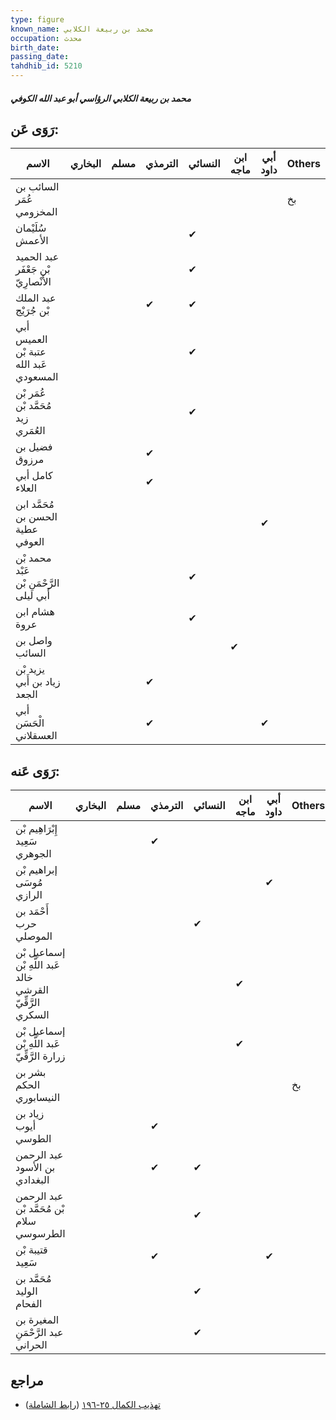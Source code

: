 ```yaml
---
type: figure
known_name: محمد بن ربيعة الكلابي
occupation: محدث
birth_date:
passing_date:
tahdhib_id: 5210
---
```

##### محمد بن ربيعة الكلابي الرؤاسي أبو عبد الله الكوفي

## رَوَى عَن:
| الاسم                                    | البخاري | مسلم | الترمذي | النسائي | ابن ماجه | أبي داود | Others |
| ---------------------------------------- | ------- | ---- | ------- | ------- | -------- | -------- | ------ |
| السائب بن عُمَر المخزومي                 |         |      |         |         |          |          | بخ     |
| سُلَيْمان الأعمش                         |         |      |         | ✔       |          |          |        |
| عبد الحميد بْن جَعْفَر الأَنْصارِيّ      |         |      |         | ✔       |          |          |        |
| عبد الملك بْن جُرَيْج                    |         |      | ✔       | ✔       |          |          |        |
| أبي العميس عتبة بْن عَبد الله المسعودي   |         |      |         | ✔       |          |          |        |
| عُمَر بْن مُحَمَّد بْن زيد العُمَري      |         |      |         | ✔       |          |          |        |
| فضيل بن مرزوق                            |         |      | ✔       |         |          |          |        |
| كامل أبي العلاء                          |         |      | ✔       |         |          |          |        |
| مُحَمَّد ابن الحسن بن عطية العوفي        |         |      |         |         |          | ✔        |        |
| محمد بْن عَبْد الرَّحْمَنِ بْن أَبي ليلى |         |      |         | ✔       |          |          |        |
| هشام ابن عروة                            |         |      |         | ✔       |          |          |        |
| واصل بن السائب                           |         |      |         |         | ✔        |          |        |
| يزيد بْن زياد بن أَبي الجعد              |         |      | ✔       |         |          |          |        |
| أبي الْحَسَن العسقلاني                   |         |      | ✔       |         |          | ✔        |        |
## رَوَى عَنه:
| الاسم                                                      | البخاري | مسلم | الترمذي | النسائي | ابن ماجه | أبي داود | Others |
| ---------------------------------------------------------- | ------- | ---- | ------- | ------- | -------- | -------- | ------ |
| إِبْرَاهِيم بْن سَعِيد الجوهري                             |         |      | ✔       |         |          |          |        |
| إبراهيم بْن مُوسَى الرازي                                  |         |      |         |         |          | ✔        |        |
| أَحْمَد بن حرب الموصلي                                     |         |      |         | ✔       |          |          |        |
| إسماعيل بْن عَبد اللَّهِ بْن خالد القرشي الرَّقِّيّ السكري |         |      |         |         | ✔        |          |        |
| إسماعيل بْن عَبد اللَّهِ بْن زرارة الرَّقِّيّ              |         |      |         |         | ✔        |          |        |
| بشر بن الحكم النيسابوري                                    |         |      |         |         |          |          | بخ     |
| زياد بن أيوب الطوسي                                        |         |      | ✔       |         |          |          |        |
| عبد الرحمن بن الأسود البغدادي                              |         |      | ✔       | ✔       |          |          |        |
| عبد الرحمن بْن مُحَمَّد بْن سلام الطرسوسي                  |         |      |         | ✔       |          |          |        |
| قتيبة بْن سَعِيد                                           |         |      | ✔       |         |          | ✔        |        |
| مُحَمَّد بن الوليد الفحام                                  |         |      |         | ✔       |          |          |        |
| المغيرة بن عبد الرَّحْمَنِ الحراني                         |         |      |         | ✔       |          |          |        |
## مراجع
- [تهذيب الكمال ٢٥-١٩٦](obsidian://open?vault=Tahdhib-al-Kamal&file=Figures/٥٢١٠-محمد%20بن%20ربيعة%20الكلابي%20الرؤاسي%20أبو%20عبد%20الله%20الكوفي) ([رابط الشاملة](https://shamela.ws/book/3722/13289))